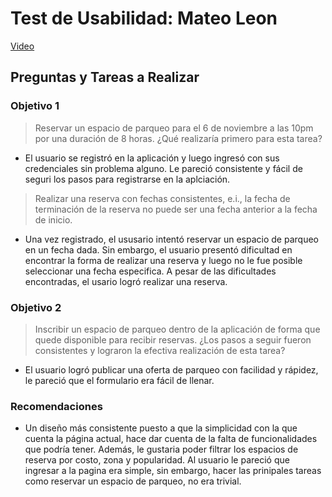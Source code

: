# Test de Usabilidad: Mateo Leon

[Video](https://youtu.be/XGbnJygyI2o)


## Preguntas y Tareas a Realizar

### Objetivo 1
> Reservar un espacio de parqueo para el 6 de noviembre a las 10pm por una duración de 8 horas. ¿Qué realizaría primero para esta tarea?

*  El usuario se registró en la aplicación y luego ingresó con sus credenciales sin problema alguno. Le pareció consistente y fácil de seguri los pasos para registrarse en la aplciación.

> Realizar una reserva con fechas consistentes, e.i., la fecha de terminación de la reserva no puede ser una fecha anterior a la fecha de inicio.

* Una vez registrado, el ususario intentó reservar un espacio de parqueo en un fecha dada. Sin embargo, el usuario presentó dificultad en encontrar la forma de realizar una reserva y luego no le fue posible seleccionar una fecha especifica. A pesar de las dificultades encontradas, el usario logró realizar una reserva.

### Objetivo 2
> Inscribir un espacio de parqueo dentro de la aplicación de forma que quede disponible para recibir reservas. ¿Los pasos a seguir fueron consistentes y lograron la efectiva realización de esta tarea?

* El usuario logró publicar una oferta de parqueo con facilidad y rápidez, le pareció que el formulario era fácil de llenar.

### Recomendaciones

* Un diseño más consistente puesto a que la simplicidad con la que cuenta la página actual, hace dar cuenta de la falta de funcionalidades que podría tener. Además, le gustaria poder filtrar los espacios de reserva por costo, zona y popularidad. Al usuario le pareció que ingresar a la pagina era simple, sin embargo, hacer las prinipales tareas como reservar un espacio de parqueo, no era trivial. 

